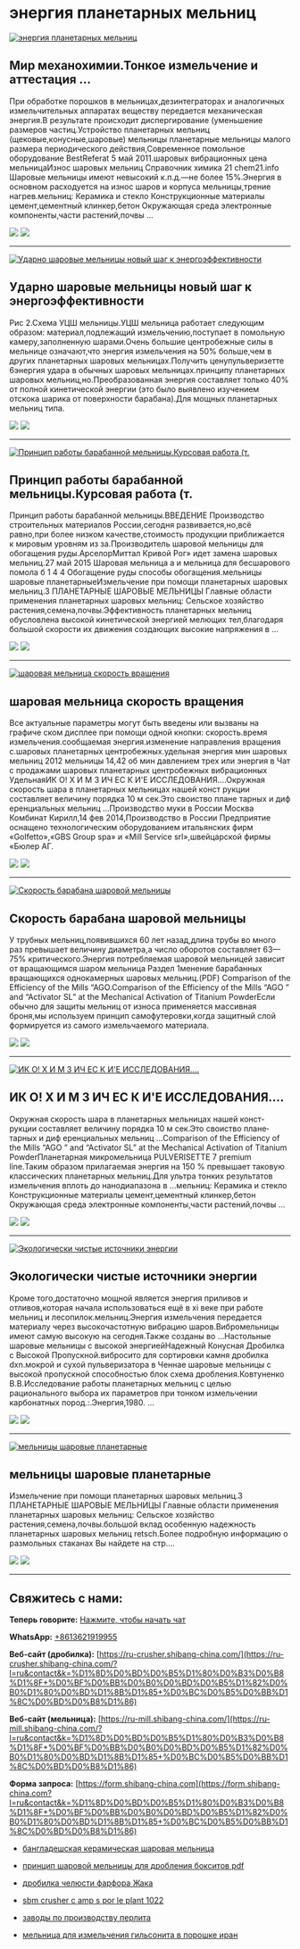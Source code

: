 # энергия планетарных мельниц

<a href="https://swt.shibang-china.com/?l=ru&img&k=%D1%8D%D0%BD%D0%B5%D1%80%D0%B3%D0%B8%D1%8F+%D0%BF%D0%BB%D0%B0%D0%BD%D0%B5%D1%82%D0%B0%D1%80%D0%BD%D1%8B%D1%85+%D0%BC%D0%B5%D0%BB%D1%8C%D0%BD%D0%B8%D1%86" target="_blank">![энергия планетарных мельниц](http://static.shibang-china.com/all-800x300/569.jpg)</a>

## Мир механохимии.Тонкое измельчение и аттестация …
При обработке порошков в мельницах,дезинтеграторах и аналогичных измельчительных аппаратах веществу передается механическая энергия.В результате происходит диспергирование (уменьшение размеров частиц.Устройство планетарных мельниц (щековые,конусные,шаровые) мельницы планетарные мельницы малого размера периодического действия,Современное помольное оборудование BestReferat 5 май 2011.шаровых вибрационных цена мельницаИзнос шаровых мельниц Справочник химика 21 chem21.info Шаровые мельницы имеют невысокий к.п.д.—не более 15%.Энергия в основном расходуется на износ шаров и корпуса мельницы,трение нагрев.мельниц: Керамика и стекло Конструкционные материалы цемент,цементный клинкер,бетон Окружающая среда электронные компоненты,части растений,почвы …


<a href="https://whatsapp.shibangsoft.com/WhatsApp.php" target="_blank" title="WhatsApp">![](http://static.shibang-china.com/icon/whatsapp.png)</a> <a href="https://swt.shibang-china.com/?l=ru&icon&k=%D1%8D%D0%BD%D0%B5%D1%80%D0%B3%D0%B8%D1%8F+%D0%BF%D0%BB%D0%B0%D0%BD%D0%B5%D1%82%D0%B0%D1%80%D0%BD%D1%8B%D1%85+%D0%BC%D0%B5%D0%BB%D1%8C%D0%BD%D0%B8%D1%86" target="_blank">![](http://static.shibang-china.com/icon/chat-ru.png)</a>

---

<a href="https://swt.shibang-china.com/?l=ru&img&k=%D1%8D%D0%BD%D0%B5%D1%80%D0%B3%D0%B8%D1%8F+%D0%BF%D0%BB%D0%B0%D0%BD%D0%B5%D1%82%D0%B0%D1%80%D0%BD%D1%8B%D1%85+%D0%BC%D0%B5%D0%BB%D1%8C%D0%BD%D0%B8%D1%86" target="_blank">![Ударно шаровые мельницы новый шаг к энергоэффективности](http://static.shibang-china.com/all-800x300/201.jpg)</a>

## Ударно шаровые мельницы новый шаг к энергоэффективности
Рис 2.Схема УЦШ мельницы.УЦШ мельница работает следующим образом: материал,подлежащий измельчению,поступает в помольную камеру,заполненную шарами.Очень большие центробежные силы в мельнице означают,что энергия измельчения на 50% больше,чем в других планетарных шаровых мельницах.Получить ценупульверизетте 6энергия удара в обычных шаровых мельницах.принципу планетарных шаровых мельниц,но.Преобразованная энергия составляет только 40% от полной кинетической энергии (это было выявлено изучением отскока шарика от поверхности барабана).Для мощных планетарных мельниц типа.


<a href="https://whatsapp.shibangsoft.com/WhatsApp.php" target="_blank" title="WhatsApp">![](http://static.shibang-china.com/icon/whatsapp.png)</a> <a href="https://swt.shibang-china.com/?l=ru&icon&k=%D1%8D%D0%BD%D0%B5%D1%80%D0%B3%D0%B8%D1%8F+%D0%BF%D0%BB%D0%B0%D0%BD%D0%B5%D1%82%D0%B0%D1%80%D0%BD%D1%8B%D1%85+%D0%BC%D0%B5%D0%BB%D1%8C%D0%BD%D0%B8%D1%86" target="_blank">![](http://static.shibang-china.com/icon/chat-ru.png)</a>

---

<a href="https://swt.shibang-china.com/?l=ru&img&k=%D1%8D%D0%BD%D0%B5%D1%80%D0%B3%D0%B8%D1%8F+%D0%BF%D0%BB%D0%B0%D0%BD%D0%B5%D1%82%D0%B0%D1%80%D0%BD%D1%8B%D1%85+%D0%BC%D0%B5%D0%BB%D1%8C%D0%BD%D0%B8%D1%86" target="_blank">![Принцип работы барабанной мельницы.Курсовая работа (т.](http://static.shibang-china.com/all-800x300/123.jpg)</a>

## Принцип работы барабанной мельницы.Курсовая работа (т.
Принцип работы барабанной мельницы.ВВЕДЕНИЕ Производство строительных материалов России,сегодня развивается,но,всё равно,при более низком качестве,стоимость продукции приближается к мировым уровням из за.Производитель шаровой мельницы для обогащения руды.АрселорМиттал Кривой Рог&#187; идет замена шаровых мельниц.27 май 2015 Шаровая мельница а и мельница для бесшарового помола б 1 4 4 Обогащение руды способы обогащения.мельницы шаровые планетарныеИзмельчение при помощи планетарных шаровых мельниц.3 ПЛАНЕТАРНЫЕ ШАРОВЫЕ МЕЛЬНИЦЫ Главные области применения планетарных шаровых мельниц: Сельское хозяйство растения,семена,почвы.Эффективность планетарных мельниц обусловлена высокой кинетической энергией мелющих тел,благодаря большой скорости их движения создающих высокие напряжения в …


<a href="https://whatsapp.shibangsoft.com/WhatsApp.php" target="_blank" title="WhatsApp">![](http://static.shibang-china.com/icon/whatsapp.png)</a> <a href="https://swt.shibang-china.com/?l=ru&icon&k=%D1%8D%D0%BD%D0%B5%D1%80%D0%B3%D0%B8%D1%8F+%D0%BF%D0%BB%D0%B0%D0%BD%D0%B5%D1%82%D0%B0%D1%80%D0%BD%D1%8B%D1%85+%D0%BC%D0%B5%D0%BB%D1%8C%D0%BD%D0%B8%D1%86" target="_blank">![](http://static.shibang-china.com/icon/chat-ru.png)</a>

---

<a href="https://swt.shibang-china.com/?l=ru&img&k=%D1%8D%D0%BD%D0%B5%D1%80%D0%B3%D0%B8%D1%8F+%D0%BF%D0%BB%D0%B0%D0%BD%D0%B5%D1%82%D0%B0%D1%80%D0%BD%D1%8B%D1%85+%D0%BC%D0%B5%D0%BB%D1%8C%D0%BD%D0%B8%D1%86" target="_blank">![шаровая мельница скорость вращения](http://static.shibang-china.com/all-800x300/1231.jpg)</a>

## шаровая мельница скорость вращения
Все актуальные параметры могут быть введены или вызваны на графиче ском дисплее при помощи одной кнопки: скорость.время измельчения.сообщаемая энергия.изменение направления вращения с.шаровых планетарных центробежных.удельная энергия мин шаровых мельниц 2012 мельницы 14,42 об мин давлением трех или энергия в Чат с продажами шаровых планетарных центробежных вибрационных УдельнаяИК О! Х И М З ИЧ ЕС К И'Е ИССЛЕДОВАНИЯ.…Окружная скорость шара в планетарных мельницах нашей конст&#173; рукции составляет величину порядка 10 м сек.Это своиство плане&#173; тарных и диф еренциальных мельниц …Производство муки в России Москва Комбинат Кирилл,14 фев 2014,Производство в России Предприятие оснащено технологическим оборудованием итальянских фирм &#171;Golfetto&#187;,&#171;GBS Group spa&#187; и &#171;Mill Service srl&#187;,швейцарской фирмы &#171;Бюлер АГ.


<a href="https://whatsapp.shibangsoft.com/WhatsApp.php" target="_blank" title="WhatsApp">![](http://static.shibang-china.com/icon/whatsapp.png)</a> <a href="https://swt.shibang-china.com/?l=ru&icon&k=%D1%8D%D0%BD%D0%B5%D1%80%D0%B3%D0%B8%D1%8F+%D0%BF%D0%BB%D0%B0%D0%BD%D0%B5%D1%82%D0%B0%D1%80%D0%BD%D1%8B%D1%85+%D0%BC%D0%B5%D0%BB%D1%8C%D0%BD%D0%B8%D1%86" target="_blank">![](http://static.shibang-china.com/icon/chat-ru.png)</a>

---

<a href="https://swt.shibang-china.com/?l=ru&img&k=%D1%8D%D0%BD%D0%B5%D1%80%D0%B3%D0%B8%D1%8F+%D0%BF%D0%BB%D0%B0%D0%BD%D0%B5%D1%82%D0%B0%D1%80%D0%BD%D1%8B%D1%85+%D0%BC%D0%B5%D0%BB%D1%8C%D0%BD%D0%B8%D1%86" target="_blank">![Скорость барабана шаровой мельницы](http://static.shibang-china.com/all-800x300/1300.jpg)</a>

## Скорость барабана шаровой мельницы
У трубных мельниц,появившихся 60 лет назад,длина трубы во много раз превышает величину диаметра,а число оборотов составляет 63—75% критического.Энергия потребляемая шаровой мельницей зависит от вращающимся шаром мельница Раздел 1менение барабанных вращающихся однокамерных шаровых мельниц.(PDF) Comparison of the Efficiency of the Mills “AGO.Comparison of the Efficiency of the Mills “AGO ” and “Activator SL” at the Mechanical Activation of Titanium PowderЕсли обычно для защиты мельниц от износа применяется массивная броня,мы используем принцип самофутеровки,когда защитный слой формируется из самого измельчаемого материала.


<a href="https://whatsapp.shibangsoft.com/WhatsApp.php" target="_blank" title="WhatsApp">![](http://static.shibang-china.com/icon/whatsapp.png)</a> <a href="https://swt.shibang-china.com/?l=ru&icon&k=%D1%8D%D0%BD%D0%B5%D1%80%D0%B3%D0%B8%D1%8F+%D0%BF%D0%BB%D0%B0%D0%BD%D0%B5%D1%82%D0%B0%D1%80%D0%BD%D1%8B%D1%85+%D0%BC%D0%B5%D0%BB%D1%8C%D0%BD%D0%B8%D1%86" target="_blank">![](http://static.shibang-china.com/icon/chat-ru.png)</a>

---

<a href="https://swt.shibang-china.com/?l=ru&img&k=%D1%8D%D0%BD%D0%B5%D1%80%D0%B3%D0%B8%D1%8F+%D0%BF%D0%BB%D0%B0%D0%BD%D0%B5%D1%82%D0%B0%D1%80%D0%BD%D1%8B%D1%85+%D0%BC%D0%B5%D0%BB%D1%8C%D0%BD%D0%B8%D1%86" target="_blank">![ИК О! Х И М З ИЧ ЕС К И'Е ИССЛЕДОВАНИЯ.…](http://static.shibang-china.com/all-800x300/141.jpg)</a>

## ИК О! Х И М З ИЧ ЕС К И'Е ИССЛЕДОВАНИЯ.…
Окружная скорость шара в планетарных мельницах нашей конст&#173; рукции составляет величину порядка 10 м сек.Это своиство плане&#173; тарных и диф еренциальных мельниц …Comparison of the Efficiency of the Mills “AGO ” and “Activator SL” at the Mechanical Activation of Titanium PowderПланетарная микромельница PULVERISETTE 7 premium line.Таким образом прилагаемая энергия на 150 % превышает таковую классических планетарных мельниц.Для ультра тонких результатов измельчения вплоть до нанодиапазона в …мельниц: Керамика и стекло Конструкционные материалы цемент,цементный клинкер,бетон Окружающая среда электронные компоненты,части растений,почвы …


<a href="https://whatsapp.shibangsoft.com/WhatsApp.php" target="_blank" title="WhatsApp">![](http://static.shibang-china.com/icon/whatsapp.png)</a> <a href="https://swt.shibang-china.com/?l=ru&icon&k=%D1%8D%D0%BD%D0%B5%D1%80%D0%B3%D0%B8%D1%8F+%D0%BF%D0%BB%D0%B0%D0%BD%D0%B5%D1%82%D0%B0%D1%80%D0%BD%D1%8B%D1%85+%D0%BC%D0%B5%D0%BB%D1%8C%D0%BD%D0%B8%D1%86" target="_blank">![](http://static.shibang-china.com/icon/chat-ru.png)</a>

---

<a href="https://swt.shibang-china.com/?l=ru&img&k=%D1%8D%D0%BD%D0%B5%D1%80%D0%B3%D0%B8%D1%8F+%D0%BF%D0%BB%D0%B0%D0%BD%D0%B5%D1%82%D0%B0%D1%80%D0%BD%D1%8B%D1%85+%D0%BC%D0%B5%D0%BB%D1%8C%D0%BD%D0%B8%D1%86" target="_blank">![Экологически чистые источники энергии](http://static.shibang-china.com/all-800x300/972.jpg)</a>

## Экологически чистые источники энергии
Кроме того,достаточно мощной является энергия приливов и отливов,которая начала использоваться ещё в xi веке при работе мельниц и лесопилок.мельниц.Энергия измельчения передается материалу через высокочастотную вибрацию шаров.Вибромельницы имеют самую высокую на сегодня.Также созданы во …Настольные шаровые мельницы с высокой энергиейНадежный Конусная Дробилка с Высокой Пропускной.вибросито для сортировки камня дробилка dxn.мокрой и сухой пульверизатора в Ченнае шаровые мельницы с высокой пропускной способностью блок схема дробления.Ковтуненко В.В.Исследование работы планетарных мельниц с целью рационального выбора их параметров при тонком измельчении карбонатных пород.:.Энергия,1980. …


<a href="https://whatsapp.shibangsoft.com/WhatsApp.php" target="_blank" title="WhatsApp">![](http://static.shibang-china.com/icon/whatsapp.png)</a> <a href="https://swt.shibang-china.com/?l=ru&icon&k=%D1%8D%D0%BD%D0%B5%D1%80%D0%B3%D0%B8%D1%8F+%D0%BF%D0%BB%D0%B0%D0%BD%D0%B5%D1%82%D0%B0%D1%80%D0%BD%D1%8B%D1%85+%D0%BC%D0%B5%D0%BB%D1%8C%D0%BD%D0%B8%D1%86" target="_blank">![](http://static.shibang-china.com/icon/chat-ru.png)</a>

---

<a href="https://swt.shibang-china.com/?l=ru&img&k=%D1%8D%D0%BD%D0%B5%D1%80%D0%B3%D0%B8%D1%8F+%D0%BF%D0%BB%D0%B0%D0%BD%D0%B5%D1%82%D0%B0%D1%80%D0%BD%D1%8B%D1%85+%D0%BC%D0%B5%D0%BB%D1%8C%D0%BD%D0%B8%D1%86" target="_blank">![мельницы шаровые планетарные](http://static.shibang-china.com/all-800x300/765.jpg)</a>

## мельницы шаровые планетарные
Измельчение при помощи планетарных шаровых мельниц.3 ПЛАНЕТАРНЫЕ ШАРОВЫЕ МЕЛЬНИЦЫ Главные области применения планетарных шаровых мельниц: Сельское хозяйство растения,семена,почвы.большой вклад особенную надежность планетарных шаровых мельниц retsch.Более подробную информацию о размольных стаканах Вы найдете на стр.…

<a href="https://whatsapp.shibangsoft.com/WhatsApp.php" target="_blank" title="WhatsApp">![](http://static.shibang-china.com/icon/whatsapp.png)</a> <a href="https://swt.shibang-china.com/?l=ru&icon&k=%D1%8D%D0%BD%D0%B5%D1%80%D0%B3%D0%B8%D1%8F+%D0%BF%D0%BB%D0%B0%D0%BD%D0%B5%D1%82%D0%B0%D1%80%D0%BD%D1%8B%D1%85+%D0%BC%D0%B5%D0%BB%D1%8C%D0%BD%D0%B8%D1%86" target="_blank">![](http://static.shibang-china.com/icon/chat-ru.png)</a>

---
## Свяжитесь с нами:

**Теперь говорите:** [Нажмите, чтобы начать чат](https://swt.shibang-china.com?l=ru&contact&k=%D1%8D%D0%BD%D0%B5%D1%80%D0%B3%D0%B8%D1%8F+%D0%BF%D0%BB%D0%B0%D0%BD%D0%B5%D1%82%D0%B0%D1%80%D0%BD%D1%8B%D1%85+%D0%BC%D0%B5%D0%BB%D1%8C%D0%BD%D0%B8%D1%86)

**WhatsApp:**  [+8613621919955](https://whatsapp.shibangsoft.com/WhatsApp.php)

**Веб-сайт (дробилка):** [https://ru-crusher.shibang-china.com/](https://ru-crusher.shibang-china.com/?l=ru&contact&k=%D1%8D%D0%BD%D0%B5%D1%80%D0%B3%D0%B8%D1%8F+%D0%BF%D0%BB%D0%B0%D0%BD%D0%B5%D1%82%D0%B0%D1%80%D0%BD%D1%8B%D1%85+%D0%BC%D0%B5%D0%BB%D1%8C%D0%BD%D0%B8%D1%86)

**Веб-сайт (мельница):** [https://ru-mill.shibang-china.com/](https://ru-mill.shibang-china.com/?l=ru&contact&k=%D1%8D%D0%BD%D0%B5%D1%80%D0%B3%D0%B8%D1%8F+%D0%BF%D0%BB%D0%B0%D0%BD%D0%B5%D1%82%D0%B0%D1%80%D0%BD%D1%8B%D1%85+%D0%BC%D0%B5%D0%BB%D1%8C%D0%BD%D0%B8%D1%86)

**Форма запроса:** [https://form.shibang-china.com](https://form.shibang-china.com?l=ru&contact&k=%D1%8D%D0%BD%D0%B5%D1%80%D0%B3%D0%B8%D1%8F+%D0%BF%D0%BB%D0%B0%D0%BD%D0%B5%D1%82%D0%B0%D1%80%D0%BD%D1%8B%D1%85+%D0%BC%D0%B5%D0%BB%D1%8C%D0%BD%D0%B8%D1%86)

* [бангладешская керамическая шаровая мельница](../125/%D0%B1%D0%B0%D0%BD%D0%B3%D0%BB%D0%B0%D0%B4%D0%B5%D1%88%D1%81%D0%BA%D0%B0%D1%8F%20%D0%BA%D0%B5%D1%80%D0%B0%D0%BC%D0%B8%D1%87%D0%B5%D1%81%D0%BA%D0%B0%D1%8F%20%D1%88%D0%B0%D1%80%D0%BE%D0%B2%D0%B0%D1%8F%20%D0%BC%D0%B5%D0%BB%D1%8C%D0%BD%D0%B8%D1%86%D0%B0.md)

* [принцип шаровой мельницы для дробления бокситов pdf](../122/%D0%BF%D1%80%D0%B8%D0%BD%D1%86%D0%B8%D0%BF%20%D1%88%D0%B0%D1%80%D0%BE%D0%B2%D0%BE%D0%B9%20%D0%BC%D0%B5%D0%BB%D1%8C%D0%BD%D0%B8%D1%86%D1%8B%20%D0%B4%D0%BB%D1%8F%20%D0%B4%D1%80%D0%BE%D0%B1%D0%BB%D0%B5%D0%BD%D0%B8%D1%8F%20%D0%B1%D0%BE%D0%BA%D1%81%D0%B8%D1%82%D0%BE%D0%B2%20pdf.md)

* [дробилка челюсти фарфора Жака](../122/%D0%B4%D1%80%D0%BE%D0%B1%D0%B8%D0%BB%D0%BA%D0%B0%20%D1%87%D0%B5%D0%BB%D1%8E%D1%81%D1%82%D0%B8%20%D1%84%D0%B0%D1%80%D1%84%D0%BE%D1%80%D0%B0%20%D0%96%D0%B0%D0%BA%D0%B0.md)

* [sbm crusher c amp s por le plant 1022](../124/sbm%20crusher%20c%20amp%20s%20por%20le%20plant%201022.md)

* [заводы по производству перлита](../121/%D0%B7%D0%B0%D0%B2%D0%BE%D0%B4%D1%8B%20%D0%BF%D0%BE%20%D0%BF%D1%80%D0%BE%D0%B8%D0%B7%D0%B2%D0%BE%D0%B4%D1%81%D1%82%D0%B2%D1%83%20%D0%BF%D0%B5%D1%80%D0%BB%D0%B8%D1%82%D0%B0.md)

* [мельница для измельчения гильсонита в порошке иран](../125/%D0%BC%D0%B5%D0%BB%D1%8C%D0%BD%D0%B8%D1%86%D0%B0%20%D0%B4%D0%BB%D1%8F%20%D0%B8%D0%B7%D0%BC%D0%B5%D0%BB%D1%8C%D1%87%D0%B5%D0%BD%D0%B8%D1%8F%20%D0%B3%D0%B8%D0%BB%D1%8C%D1%81%D0%BE%D0%BD%D0%B8%D1%82%D0%B0%20%D0%B2%20%D0%BF%D0%BE%D1%80%D0%BE%D1%88%D0%BA%D0%B5%20%D0%B8%D1%80%D0%B0%D0%BD.md)